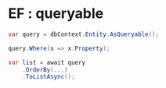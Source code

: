 # EF : queryable

```C#
var query = dbContext.Entity.AsQueryable();

query.Where(x => x.Property);

var list = await query
	.OrderBy(...)
	.ToListAsync();
```
